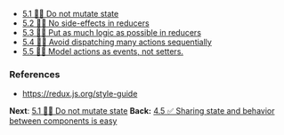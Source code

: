  - [5.1 👩‍🎨 Do not mutate state](5.1%20👩‍🎨%20Do%20not%20mutate%20state.md)
 - [5.2 👩‍🎨 No side-effects in reducers](5.2%20👩‍🎨%20No%20side-effects%20in%20reducers.md)
 - [5.3 👩‍🎨 Put as much logic as possible in reducers](5.3%20👩‍🎨%20Put%20as%20much%20logic%20as%20possible%20in%20reducers.md)
 - [5.4 👩‍🎨 Avoid dispatching many actions sequentially](5.4%20👩‍🎨%20Avoid%20dispatching%20many%20actions%20sequentially.md)
 - [5.5 👩‍🎨 Model actions as events, not setters.](5.5%20👩‍🎨%20Model%20actions%20as%20events,%20not%20setters..md)

### References
- https://redux.js.org/style-guide

**Next**: [5.1 👩‍🎨 Do not mutate state](5.1%20👩‍🎨%20Do%20not%20mutate%20state.md)
**Back:** [4.5 ✅ Sharing state and behavior between components is easy](4.5%20✅%20Sharing%20state%20and%20behavior%20between%20components%20is%20easy.md)
